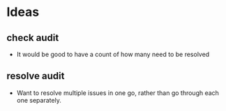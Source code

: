 # Ideas


## check audit
* It would be good to have a count of how many need to be resolved

## resolve audit
* Want to resolve multiple issues in one go, rather than go through each one separately.
